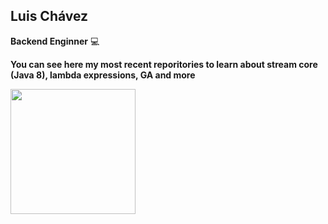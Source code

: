 ## Luis Chávez
**Backend Enginner** 💻

**You can see here my most recent reporitories to learn about stream core (Java 8), lambda expressions, GA and more**

<a href="https://github.com/lchavez1">
  <img align="center" src="https://github-readme-stats.vercel.app/api?username=lchavez1" height="200" />
</a>  
